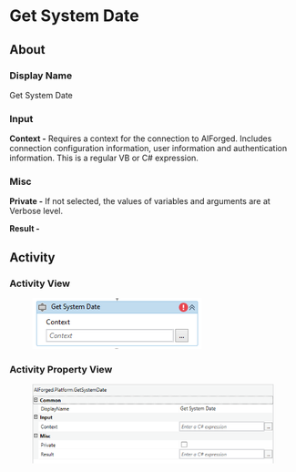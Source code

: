 # Get System Date

## About

### Display Name

Get System Date

### Input

**Context -** Requires a context for the connection to AIForged. Includes connection configuration information, user information and authentication information. This is a regular VB or C# expression.

### Misc

**Private -** If not selected, the values of variables and arguments are at Verbose level.

**Result -**

## Activity

### Activity View

<figure><img src="../../.gitbook/assets/image (85).png" alt=""><figcaption></figcaption></figure>

### Activity Property View

<figure><img src="../../.gitbook/assets/image (68).png" alt=""><figcaption></figcaption></figure>
